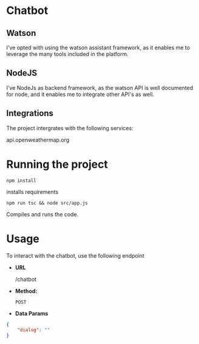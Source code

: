 # Chatbot

## Watson
I've opted with using the watson assistant framework, as it enables me to leverage the many tools included in the platform.

## NodeJS
I've NodeJs as backend framework, as the watson API is well documented for node, and it enables me to integrate other API's as well.

## Integrations

The project intergrates with the following services:

api.openweathermap.org


# Running the project
```npm install```

installs requirements

```npm run tsc && node src/app.js```

Compiles and runs the code.

# Usage

To interact with the chatbot, use the following endpoint 

* **URL**

  /chatbot

* **Method:**
  
     `POST`

* **Data Params**
```json
{
    "dialog": ""
}
```